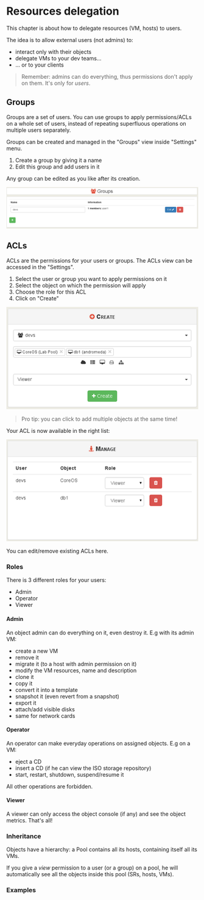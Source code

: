 # Resources delegation

This chapter is about how to delegate resources (VM, hosts) to users.

The idea is to allow external users (not admins) to:

* interact only with their objects
* delegate VMs to your dev teams...
* ... or to your clients

> Remember: admins can do everything, thus permissions don't apply on them. It's only for *users*.

## Groups

Groups are a set of users. You can use groups to apply permissions/ACLs on a whole set of users, instead of repeating superfluous operations on multiple users separately.

Groups can be created and managed in the "Groups" view inside "Settings" menu.

1. Create a group by giving it a name
2. Edit this group and add users in it

Any group can be edited as you like after its creation.

![](groups.png)

## ACLs

ACLs are the permissions for your users or groups. The ACLs view can be accessed in the "Settings".

1. Select the user or group you want to apply permissions on it
2. Select the object on which the permission will apply
3. Choose the role for this ACL
4. Click on "Create"

![](createacl.png)

> Pro tip: you can click to add multiple objects at the same time!

Your ACL is now available in the right list:

![](acllist.png)

You can edit/remove existing ACLs here.

### Roles

There is 3 different roles for your users:

* Admin
* Operator
* Viewer

#### Admin

An object admin can do everything on it, even destroy it. E.g with its admin VM:

* create a new VM
* remove it
* migrate it (to a host with admin permission on it)
* modify the VM resources, name and description
* clone it
* copy it
* convert it into a template
* snapshot it (even revert from a snapshot)
* export it
* attach/add visible disks
* same for network cards

#### Operator

An operator can make everyday operations on assigned objects. E.g on a VM:

* eject a CD
* insert a CD (if he can view the ISO storage repository)
* start, restart, shutdown, suspend/resume it

All other operations are forbidden.

#### Viewer

A viewer can only access the object console (if any) and see the object metrics. That's all!

### Inheritance

Objects have a hierarchy: a Pool contains all its hosts, containing itself all its VMs.

If you give a *view* permission to a user (or a group) on a pool, he will automatically see all the objects inside this pool (SRs, hosts, VMs).

### Examples